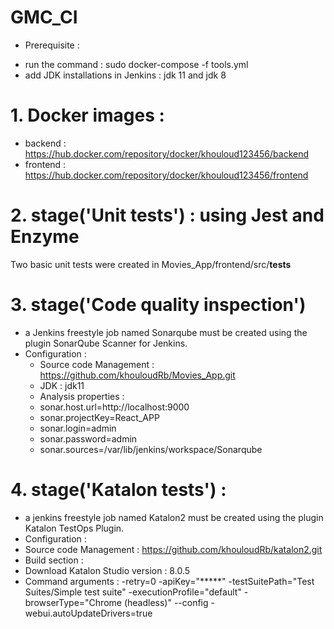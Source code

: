 # GMC_CI

- Prerequisite : 
* run the command : sudo docker-compose -f tools.yml 
* add JDK installations in Jenkins : jdk 11 and jdk 8

# 1. Docker images : 
* backend : https://hub.docker.com/repository/docker/khouloud123456/backend 
* frontend  : https://hub.docker.com/repository/docker/khouloud123456/frontend

# 2. stage('Unit tests') : using Jest and Enzyme 
Two basic unit tests were created in Movies_App/frontend/src/__tests__

# 3. stage('Code quality inspection')
* a Jenkins freestyle job named Sonarqube must be created using the plugin SonarQube Scanner for Jenkins.
* Configuration : 
  * Source code Management : https://github.com/khouloudRb/Movies_App.git
  * JDK : jdk11
  * Analysis properties : 
   * sonar.host.url=http://localhost:9000
   * sonar.projectKey=React_APP
   * sonar.login=admin
   * sonar.password=admin
   * sonar.sources=/var/lib/jenkins/workspace/Sonarqube

# 4. stage('Katalon tests') : 
* a jenkins freestyle job named Katalon2 must be created using the plugin Katalon TestOps Plugin.
* Configuration :
 * Source code Management : https://github.com/khouloudRb/katalon2.git 
 * Build section : 
  * Download Katalon Studio version : 8.0.5
  * Command arguments : 
-retry=0 -apiKey="*****" -testSuitePath="Test Suites/Simple test suite" -executionProfile="default" -browserType="Chrome (headless)" --config -webui.autoUpdateDrivers=true 
